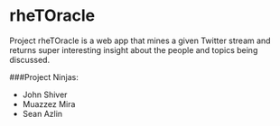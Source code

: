 rheTOracle
==========

Project rheTOracle is a web app that mines a given Twitter stream and returns super interesting insight about the people and topics being discussed.

###Project Ninjas:
* John Shiver
* Muazzez Mira
* Sean Azlin
